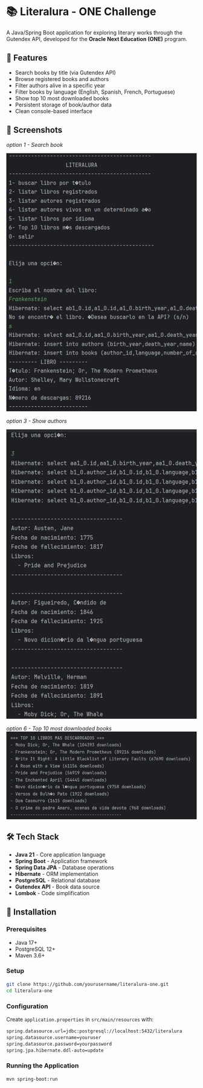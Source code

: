 # 📚 Literalura - ONE Challenge

A Java/Spring Boot application for exploring literary works through the Gutendex API, developed for the **Oracle Next Education (ONE)** program.

## 🌟 Features
- Search books by title (via Gutendex API)
- Browse registered books and authors
- Filter authors alive in a specific year
- Filter books by language (English, Spanish, French, Portuguese)
- Show top 10 most downloaded books
- Persistent storage of book/author data
- Clean console-based interface

## 📸 Screenshots
*option 1 - Search book*

![Search book by title](./images/searchbook.png)  

*option 3 - Show authors*

![Show authors](./images/showAuthors.png)  

*option 6 - Top 10 most downloaded books*
![Top 10 most downloaded books](./images/top10MostDownloadedBooks.png)  
## 🛠️ Tech Stack

- **Java 21** - Core application language
- **Spring Boot** - Application framework
- **Spring Data JPA** - Database operations
- **Hibernate** - ORM implementation
- **PostgreSQL** - Relational database
- **Gutendex API** - Book data source
- **Lombok** - Code simplification
## 🚀 Installation

### Prerequisites
- Java 17+
- PostgreSQL 12+
- Maven 3.6+

### Setup
```bash
git clone https://github.com/yourusername/literalura-one.git
cd literalura-one
```
### Configuration
Create `application.properties` in `src/main/resources` with:
```bash
spring.datasource.url=jdbc:postgresql://localhost:5432/literalura
spring.datasource.username=youruser
spring.datasource.password=yourpassword
spring.jpa.hibernate.ddl-auto=update
```
### Running the Application
```bash
mvn spring-boot:run
```